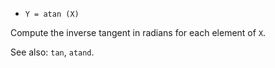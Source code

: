 * `Y = atan (X)`

Compute the inverse tangent in radians for each element of `X`.

See also: `tan`, `atand`.
